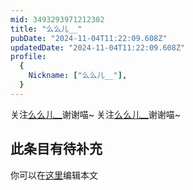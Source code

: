 ```yaml
---
mid: 3493293971212302
title: "么么儿__"
pubDate: "2024-11-04T11:22:09.608Z"
updatedDate: "2024-11-04T11:22:09.608Z"
profile:
  {
    Nickname: ["么么儿__"],
  }
---
```


关注[么么儿__](https://space.bilibili.com/3493293971212302)谢谢喵~ 关注[么么儿__](https://space.bilibili.com/3493293971212302)谢谢喵~

## 此条目有待补充
你可以在[这里](https://github.com/Yuhanawa/VTuber.ICU-Content/edit/master/v/么么儿__/index.md)编辑本文
